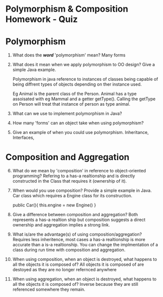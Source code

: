 # Polymorphism & Composition Homework - Quiz

# Polymorphism

1. What does the ___word___ 'polymorphism' mean?
    Many forms

2. What does it mean when we apply polymorphism to OO design? Give a simple Java example.

    Polymorphism in java reference to instances of classes being capable of being diffrent types of objects depending on ther instance used.

    Eg Animal is the parent class of the Person. Animal has a type assoisated with eg Mammal and a getter getType().
    Calling the getType on Person will treat that instance of person as type animal. 

3. What can we use to implement polymorphism in Java?

4. How many 'forms' can an object take when using polymorphism?

5. Give an example of when you could use polymorphism.
    Inheritance, Interfaces, 

 

# Composition and Aggregation

6. What do we mean by 'composition' in reference to object-oriented programming?
    Refering to a has-a realtionship and is directly constructed in the Class that requires it (ownership of it).
7. When would you use composition? Provide a simple example in Java.
    Car class which requires a Engine class for its construction. 
    
    public Car(){
        this.engine = new Engine()
    }


8. Give a difference between composition and aggregation?
    Both represents a has-a realtion ship but composition suggests a direct ownership and aggregation implies a strong link.



9. What is/are the advantage(s) of using composition/aggregation?
    Requires less inheritence, most cases a has-a realtionship is more accurate than a is-a realtionship.
    You can change the implmentation of a class during run time with composition and aggregation.

10. When using composition, when an object is destroyed, what happens to all the objects it is composed of?
All objects it is composed of are destoyed as they are no longer refernced anywhere
11. When using aggregation, when an object is destroyed, what happens to all the objects it is composed of?
Inverse because they are still referenced somewhere they remain. 